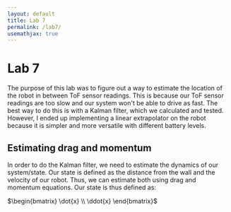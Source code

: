 ```yaml
---
layout: default
title: Lab 7
permalink: /lab7/
usemathjax: true
---
```

# Lab 7 
The purpose of this lab was to figure out a way to estimate the location of the robot in between ToF sensor readings. This is because our ToF sensor readings are too slow and our system won't be able to drive as fast. The best way to do this is with a Kalman filter, which we calculated and tested. However, I ended up implementing a linear extrapolator on the robot because it is simpler and more versatile with different battery levels. 

## Estimating drag and momentum
In order to do the Kalman filter, we need to estimate the dynamics of our system/state. Our state is defined as the distance from the wall and the velocity of our robot. Thus, we can estimate both using drag and momentum equations. Our state is thus defined as:

$\begin{bmatrix} \dot{x} \\ \ddot{x} \end{bmatrix}$